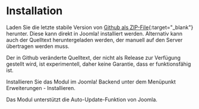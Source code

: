 # Installation

Laden Sie die letzte stabile Version von [Github als ZIP-File](https://github.com/UlricusR/joomla-churchcal/releases){:target="_blank"} herunter. Diese kann direkt in Joomla! installiert werden. Alternativ kann auch der Quelltext heruntergeladen werden, der manuell auf den Server übertragen werden muss.

Der in Github veränderte Quelltext, der nicht als Release zur Verfügung gestellt wird, ist experimentell, daher keine Garantie, dass er funktionsfähig ist.

Installieren Sie das Modul im Joomla! Backend unter dem Menüpunkt Erweiterungen - Installieren.

Das Modul unterstützt die Auto-Update-Funktion von Joomla.
